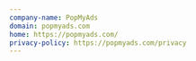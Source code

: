 ```yaml
---
company-name: PopMyAds
domain: popmyads.com
home: https://popmyads.com/
privacy-policy: https://popmyads.com/privacy
---
```




